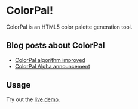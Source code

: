 ColorPal!
=========

ColorPal is an HTML5 color palette generation tool.  

Blog posts about ColorPal
-------------------------

- [ColorPal algorithm improved](http://mwcz.org/2012/02/10/colorpal-palettes-improved!/)
- [ColorPal Alpha announcement](http://mwcz.org/2012/01/16/colorpal-alpha/)

Usage
-----

Try out the [live demo](http://mwcz.org/projects/colorpal/).
